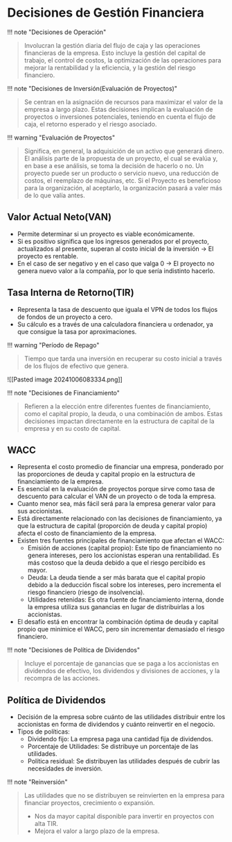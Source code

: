 # Decisiones de Gestión Financiera

!!! note "Decisiones de Operación"
> Involucran la gestión diaria del flujo de caja y las operaciones financieras de la empresa. Esto incluye la gestión del capital de trabajo, el control de costos, la optimización de las operaciones para mejorar la rentabilidad y la eficiencia, y la gestión del riesgo financiero.


!!! note "Decisiones de Inversión(Evaluación de Proyectos)"
> Se centran en la asignación de recursos para maximizar el valor de la empresa a largo plazo. Estas decisiones implican la evaluación de proyectos o inversiones potenciales, teniendo en cuenta el flujo de caja, el retorno esperado y el riesgo asociado.


!!! warning "Evaluación de Proyectos"
> Significa, en general, la adquisición de un activo que generará dinero. El análisis parte de la propuesta de un proyecto, el cual se evalúa y, en base a ese análisis, se toma la decisión de hacerlo o no. Un proyecto puede ser un producto o servicio nuevo, una reducción de costos, el reemplazo de máquinas, etc. 
> Si el Proyecto es beneficioso para la organización, al aceptarlo, la organización pasará a valer más de lo que valía antes.

## Valor Actual Neto(VAN)
- Permite determinar si un proyecto es viable económicamente.
- Si es positivo significa que los ingresos generados por el proyecto, actualizados al presente, superan al costo inicial de la inversión -> El proyecto es rentable.
- En el caso de ser negativo y en el caso que valga 0 -> El proyecto no genera nuevo valor a la compañía, por lo que sería indistinto hacerlo.

## Tasa Interna de Retorno(TIR)
- Representa la tasa de descuento que iguala el VPN de todos los flujos de fondos de un proyecto a cero.
- Su cálculo es a través de una calculadora financiera u ordenador, ya que consigue la tasa por aproximaciones.


!!! warning "Período de Repago"
> Tiempo que tarda una inversión en recuperar su costo inicial a través de los flujos de efectivo que genera.

![[Pasted image 20241006083334.png]]



!!! note "Decisiones de Financiamiento"
> Refieren a la elección entre diferentes fuentes de financiamiento, como el capital propio, la deuda, o una combinación de ambos. Estas decisiones impactan directamente en la estructura de capital de la empresa y en su costo de capital.

## WACC
- Representa el costo promedio de financiar una empresa, ponderado por las proporciones de deuda y capital propio en la estructura de financiamiento de la empresa.
- Es esencial en la evaluación de proyectos porque sirve como tasa de descuento para calcular el VAN de un proyecto o de toda la empresa.
- Cuanto menor sea, más fácil será para la empresa generar valor para sus accionistas.
- Está directamente relacionado con las decisiones de financiamiento, ya que la estructura de capital (proporción de deuda y capital propio) afecta el costo de financiamiento de la empresa. 
- Existen tres fuentes principales de financiamiento que afectan el WACC:
	- Emisión de acciones (capital propio): Este tipo de financiamiento no genera intereses, pero los accionistas esperan una rentabilidad. Es más costoso que la deuda debido a que el riesgo percibido es mayor.
	- Deuda: La deuda tiende a ser más barata que el capital propio debido a la deducción fiscal sobre los intereses, pero incrementa el riesgo financiero (riesgo de insolvencia).
	- Utilidades retenidas: Es otra fuente de financiamiento interna, donde la empresa utiliza sus ganancias en lugar de distribuirlas a los accionistas.
- El desafío está en encontrar la combinación óptima de deuda y capital propio que minimice el WACC, pero sin incrementar demasiado el riesgo financiero.


!!! note "Decisiones de Política de Dividendos"
> Incluye el porcentaje de ganancias que se paga a los accionistas en dividendos de efectivo, los dividendos y divisiones de acciones, y la recompra de las acciones.

## Política de Dividendos
- Decisión de la empresa sobre cuánto de las utilidades distribuir entre los accionistas en forma de dividendos y cuánto reinvertir en el negocio.
- Tipos de políticas:
	- Dividendo fijo: La empresa paga una cantidad fija de dividendos.
	- Porcentaje de Utilidades: Se distribuye un porcentaje de las utilidades.
	- Política residual: Se distribuyen las utilidades después de cubrir las necesidades de inversión.


!!! note "Reinversión"
> Las utilidades que no se distribuyen se reinvierten en la empresa para financiar proyectos, crecimiento o expansión.
> - Nos da mayor capital disponible para invertir en proyectos con alta TIR.
> - Mejora el valor a largo plazo de la empresa.
